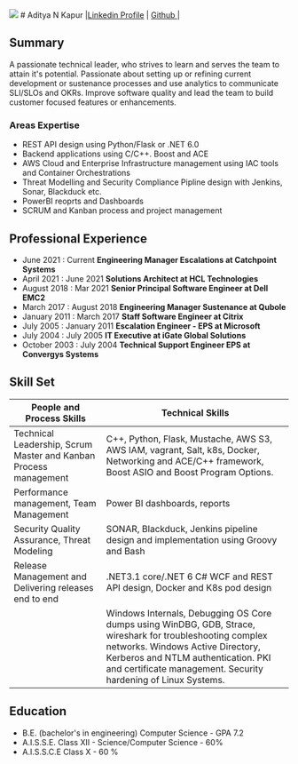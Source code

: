<script defer src='https://cpqa.catchpoint.com/jp/191947/latest/InitialLoadScript.js'></script>
<img src="https://media.licdn.com/dms/image/v2/D5603AQFQkRnebVaAtQ/profile-displayphoto-shrink_800_800/B56ZUqJI_hGUAc-/0/1740168794629?e=1750896000&v=beta&t=8F8c3Ezlo9uAqu4JqhMQkreyr2ruWw6JkbP_V14mT8o"/> 
# Aditya N Kapur

<span align="center">
|<a href="https://linkedin.com/in/adityankapur">Linkedin Profile</a> | <a href="https://github.com/adityaka"> Github </a>|
</span>

## Summary

A passionate technical leader, who strives to learn and serves the team to attain it's potential. Passionate about setting up or refining current development or sustenance processes and use analytics to communicate SLI/SLOs and OKRs. Improve software quality and lead the team to build customer focused features or enhancements. 

### Areas Expertise
 - REST API design using Python/Flask or .NET 6.0
 - Backend applications using C/C++. Boost and ACE
 - AWS Cloud and Enterprise Infrastructure management using IAC tools and Container Orchestrations
 - Threat Modelling and Security Compliance Pipline design with Jenkins, Sonar, Blackduck etc.
 - PowerBI reoprts and Dashboards
 - SCRUM and Kanban process and project management

## Professional Experience

- June 2021 : Current   **Engineering Manager Escalations at Catchpoint Systems**
- April 2021 : June 2021 **Solutions Architect at HCL Technologies**
- August 2018 : Mar 2021 **Senior Principal Software Engineer at  Dell EMC2**
- March 2017 : August 2018 **Engineering Manager Sustenance at Qubole**
- January 2011 : March 2017 **Staff Software Engineer at Citrix**
- July 2005 : January 2011 **Escalation Engineer - EPS at Microsoft**
- July 2004 : July 2005 **IT Executive at iGate Global Solutions**
- October 2003 : July 2004 **Technical Support Engineer EPS at Convergys Systems**

## Skill Set
|People and Process Skills |Technical Skills |
|-|- |
|Technical Leadership, Scrum Master and Kanban Process management |C++, Python, Flask, Mustache, AWS S3, AWS IAM, vagrant, Salt, k8s, Docker, Networking and ACE/C++ framework, Boost ASIO and Boost Program Options. |
|Performance management, Team Management|Power BI dashboards, reports|
|Security Quality Assurance, Threat Modeling| SONAR, Blackduck, Jenkins pipeline design and implementation using Groovy and Bash|
|Release Management and Delivering releases end to end | .NET3.1 core/.NET 6 C# WCF and REST API design, Docker and K8s pod design|
| | Windows Internals, Debugging OS Core dumps using WinDBG, GDB, Strace, wireshark for troubleshooting complex networks. Windows Active Directory, Kerberos and NTLM authentication. PKI and certificate management. Security hardening of Linux Systems.  

## Education
- B.E. (bachelor's in engineering) Computer Science - GPA 7.2
- A.I.S.S.E. Class XII - Science/Computer Science - 60%
- A.I.S.S.C.E Class X - 60 %

